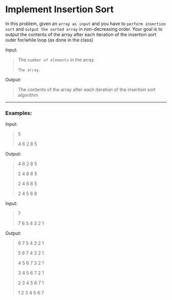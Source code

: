 # Implement Insertion Sort

In this problem, given an `array as input` and you have to `perform insertion sort` and `output the sorted array` in non-decreasing order. Your goal is to output the contents of the array after each iteration of the insertion sort outer for/while loop (as done in the class)

Input: 
> The `number of elements` in the array.
>
> `The array`.

Output:
> The contents of the array after each iteration of the insertion sort algorithm
>
---

### Examples:

Input:
> 5
> 
> 4 6 2 8 5

Output:
>4 6 2 8 5
>
>2 4 6 8 5
>
>2 4 6 8 5
>
>2 4 5 6 8
>

Input:
>7
>
>7 6 5 4 3 2 1

Output:
>6 7 5 4 3 2 1
>
>5 6 7 4 3 2 1
>
>4 5 6 7 3 2 1
>
>3 4 5 6 7 2 1
>
>2 3 4 5 6 7 1
>
>1 2 3 4 5 6 7